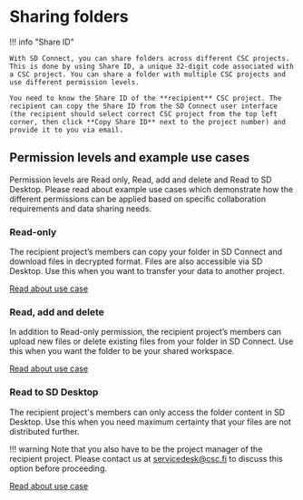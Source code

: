 # Sharing folders



!!! info "Share ID"

    With SD Connect, you can share folders across different CSC projects. This is done by using Share ID, a unique 32-digit code associated with a CSC project. You can share a folder with multiple CSC projects and use different permission levels. 
    
    You need to know the Share ID of the **recipient** CSC project. The recipient can copy the Share ID from the SD Connect user interface (the recipient should select correct CSC project from the top left corner, then click **Copy Share ID** next to the project number) and provide it to you via email. 

## Permission levels and example use cases

Permission levels are Read only, Read, add and delete and Read to SD Desktop. Please read about example use cases which demonstrate how the different permissions can be applied based on specific collaboration requirements and data sharing needs.


### Read-only

 The recipient project’s members can copy your folder in SD Connect and download files in decrypted format. Files are also accessible via SD Desktop. Use this when you want to transfer your data to another project.

[Read about use case](./sd-connect-use-case-transfer-data.md)

### Read, add and delete

In addition to Read-only permission, the recipient project’s members can upload new files or delete existing files from your folder in SD Connect. Use this when you want the folder to be your shared workspace. 

[Read about use case](./sd-connect-use-case-workspace.md)


### Read to SD Desktop

The recipient project's members can only access the folder content in SD Desktop. Use this when you need maximum certainty that your files are not distributed further.

!!! warning
    Note that you also have to be the project manager of the recipient project. Please contact us at servicedesk@csc.fi to discuss this option before proceeding.


[Read about use case](./sd-connect-use-case-read-to-sd-desktop.md)

